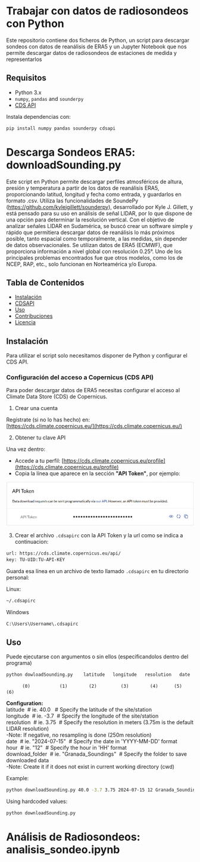 # Trabajar con datos de radiosondeos con Python

Este repositorio contiene dos ficheros de Python, un script para descargar sondeos con datos de reanálisis de ERA5 y un Jupyter Notebook que nos permite descargar datos de radiosondeos de estaciones de medida y representarlos

## Requisitos

- Python 3.x
- `numpy`, `pandas` and `sounderpy`
- [CDS API](https://cds.climate.copernicus.eu/api-how-to)

Instala dependencias con:

```bash
pip install numpy pandas sounderpy cdsapi
```
# Descarga Sondeos ERA5: downloadSounding.py

Este script en Python permite descargar perfiles atmosféricos de altura, presión y temperatura a partir de los datos de reanálisis ERA5, proporcionando latitud, longitud y fecha como entrada, y guardarlos en formato .csv. Utiliza las funcionalidades de SoundePy (https://github.com/kylejgillett/sounderpy), desarrollado por Kyle J. Gillett, y está pensado para su uso en análisis de señal LIDAR, por lo que dispone de una opción para determinar la resolución vertical. Con el objetivo de analizar señales LIDAR en Sudamérica, se buscó crear un software simple y rápido que permitiera descargar datos de reanálisis lo más próximos posible, tanto espacial como temporalmente, a las medidas, sin depender de datos observacionales. Se utilizan datos de ERA5 (ECMWF), que proporciona información a nivel global con resolución 0.25°. Uno de los principales problemas encontrados fue que otros modelos, como los de NCEP, RAP, etc., solo funcionan en Norteamérica y/o Europa.

## Tabla de Contenidos

- [Instalación](#Instalación)
- [CDSAPI](#)
- [Uso](#uso)
- [Contribuciones](#contribuciones)
- [Licencia](#licencia)

## Instalación

Para utilizar el script solo necesitamos disponer de Python y configurar el CDS API.

### Configuración del acceso a Copernicus (CDS API)

Para poder descargar datos de ERA5 necesitas configurar el acceso al Climate Data Store (CDS) de Copernicus.

1. Crear una cuenta

Regístrate (si no lo has hecho) en:  
[https://cds.climate.copernicus.eu/](https://cds.climate.copernicus.eu/)


2. Obtener tu clave API

Una vez dentro:

- Accede a tu perfil: [https://cds.climate.copernicus.eu/profile](https://cds.climate.copernicus.eu/profile)
- Copia la línea que aparece en la sección **"API Token"**, por ejemplo:

![alt text](API_Token.png)

3. Crear el archivo `.cdsapirc` con la API Token y la url como se indica a continuacion:

```bash
url: https://cds.climate.copernicus.eu/api/
key: TU-UID:TU-API-KEY
```

Guarda esa línea en un archivo de texto llamado `.cdsapirc` en tu directorio personal:

Linux:
```bash
~/.cdsapirc
```
Windows
```bash
C:\Users\Username\.cdsapirc
```

## Uso

Puede ejecutarse con argumentos o sin ellos (especificandolos dentro del programa)

```bash
python dowloadSounding.py    latitude   longitude   resolution   date     hour    download_folder
```
	      (0)    		(1)        (2)         (3)  	  (4)      (5)         (6)
**Configuration:**  
latitude  # ie. 40.0   # Specify the latitude of the site/station  
longitude  # ie. -3.7  # Specify the longitude of the site/station  
resolution  # ie. 3.75  # Specify the resolution in meters (3.75m is the default LIDAR resolution)  
\-Note: If negative, no resampling is done (250m resolution)  
date  # ie. "2024-07-15"  # Specify the date in 'YYYY-MM-DD' format  
hour  # ie. "12"  # Specify the hour in 'HH' format  
download_folder  # ie. "Granada_Soundings"  # Specify the folder to save downloaded data  
\-Note: Create it if it does not exist in current working directory (cwd)  

Example: 

```bash
python downloadSounding.py 40.0 -3.7 3.75 2024-07-15 12 Granada_Soundings
```
Using hardcoded values:

```bash
python downloadSounding.py 
```

# Análisis de Radiosondeos: analisis_sondeo.ipynb